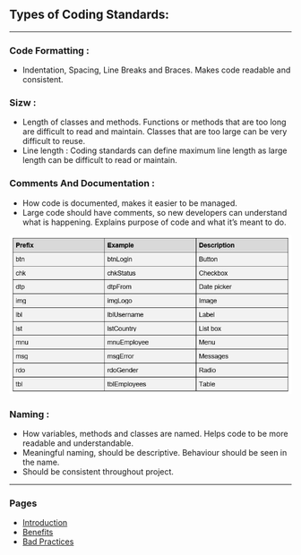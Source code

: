 ## Types of Coding Standards:

---


### **Code Formatting** : 
-	Indentation, Spacing, Line Breaks and Braces. Makes code readable and consistent.


### **Sizw** : 
-	Length of classes and methods. Functions or methods that are too long are difficult to read and maintain. Classes that are too large can be very difficult to reuse. 
-	Line length : Coding standards can define maximum line length as large length can be difficult to read or maintain.

### **Comments And Documentation** : 

-	How code is documented, makes it easier to be managed. 
-	Large code should have comments, so new developers can understand what is happening. Explains purpose of code and what it’s meant to do.

<p align="center">
 <img src="../Images/naming.png" alt="pull_request_image.png" width="600">
</p>

### **Naming** : 

-	How variables, methods and classes are named. Helps code to be more readable and understandable. 
-	Meaningful naming, should be descriptive. Behaviour should be seen in the name.
-	Should be consistent throughout project.


---

### Pages
- [Introduction](Introduction.md)
- [Benefits](Benefits.md)
- [Bad Practices](Introduction.md)
